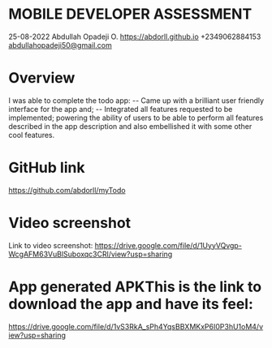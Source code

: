 # MOBILE DEVELOPER ASSESSMENT
25-08-2022
Abdullah Opadeji O.
https://abdorll.github.io
+2349062884153
abdullahopadeji50@gmail.com

# Overview
I was able to complete the todo app:
-- Came up with a brilliant user friendly interface for the app and;
-- Integrated all features requested to be implemented;
 powering the ability of users to be able to perform all features described in the app description and also embellished it with some other cool features.

# GitHub link
https://github.com/abdorll/myTodo

# Video screenshot 
Link to video screenshot:
https://drive.google.com/file/d/1UyyVQvgp-WcgAFM63VuBlSuboxqc3CRl/view?usp=sharing

# App generated APKThis is the link to download the app and have its feel:
https://drive.google.com/file/d/1vS3RkA_sPh4YqsBBXMKxP6I0P3hU1oM4/view?usp=sharing
